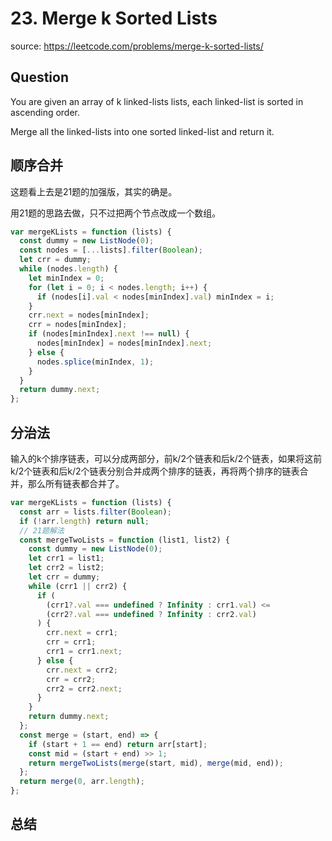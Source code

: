 # 23. Merge k Sorted Lists

source: <https://leetcode.com/problems/merge-k-sorted-lists/>

## Question

You are given an array of k linked-lists lists, each linked-list is sorted in ascending order.

Merge all the linked-lists into one sorted linked-list and return it.

## 顺序合并

这题看上去是21题的加强版，其实的确是。

用21题的思路去做，只不过把两个节点改成一个数组。

```js
var mergeKLists = function (lists) {
  const dummy = new ListNode(0);
  const nodes = [...lists].filter(Boolean);
  let crr = dummy;
  while (nodes.length) {
    let minIndex = 0;
    for (let i = 0; i < nodes.length; i++) {
      if (nodes[i].val < nodes[minIndex].val) minIndex = i;
    }
    crr.next = nodes[minIndex];
    crr = nodes[minIndex];
    if (nodes[minIndex].next !== null) {
      nodes[minIndex] = nodes[minIndex].next;
    } else {
      nodes.splice(minIndex, 1);
    }
  }
  return dummy.next;
};
```

## 分治法

输入的k个排序链表，可以分成两部分，前k/2个链表和后k/2个链表，如果将这前k/2个链表和后k/2个链表分别合并成两个排序的链表，再将两个排序的链表合并，那么所有链表都合并了。

```js
var mergeKLists = function (lists) {
  const arr = lists.filter(Boolean);
  if (!arr.length) return null;
  // 21题解法
  const mergeTwoLists = function (list1, list2) {
    const dummy = new ListNode(0);
    let crr1 = list1;
    let crr2 = list2;
    let crr = dummy;
    while (crr1 || crr2) {
      if (
        (crr1?.val === undefined ? Infinity : crr1.val) <=
        (crr2?.val === undefined ? Infinity : crr2.val)
      ) {
        crr.next = crr1;
        crr = crr1;
        crr1 = crr1.next;
      } else {
        crr.next = crr2;
        crr = crr2;
        crr2 = crr2.next;
      }
    }
    return dummy.next;
  };
  const merge = (start, end) => {
    if (start + 1 == end) return arr[start];
    const mid = (start + end) >> 1;
    return mergeTwoLists(merge(start, mid), merge(mid, end));
  };
  return merge(0, arr.length);
};
```

## 总结

